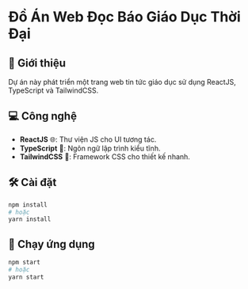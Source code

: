 # Đồ Án Web Đọc Báo Giáo Dục Thời Đại

## 🚀 Giới thiệu
Dự án này phát triển một trang web tin tức giáo dục sử dụng ReactJS, TypeScript và TailwindCSS.

## 💻 Công nghệ
- **ReactJS** 🌐: Thư viện JS cho UI tương tác.
- **TypeScript** 📘: Ngôn ngữ lập trình kiểu tĩnh.
- **TailwindCSS** 🎨: Framework CSS cho thiết kế nhanh.

## 🛠️ Cài đặt
```bash
npm install
# hoặc
yarn install
```
## 🚀 Chạy ứng dụng
```bash
npm start
# hoặc
yarn start
```

